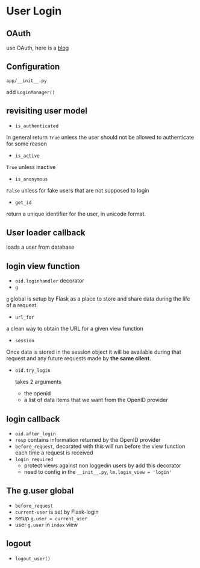 # User Login

## OAuth

use OAuth, here is a [blog](http://blog.miguelgrinberg.com/post/oauth-authentication-with-flask)

## Configuration

`app/__init__.py`

add `LoginManager()`

## revisiting user model

- `is_authenticated`

In general return `True` unless the user should not be allowed to authenticate for some reason

- `is_active`

`True` unless inactive

- `is_anonymous`

`False` unless for fake users that are not supposed to login

- `get_id`

return a unique identifier for the user, in unicode format.

## User loader callback

loads a user from database

## login view function

- `oid.loginhandler` decorator
- `g`

`g` global is setup by Flask as a place to store and share data during the life
of a request.

- `url_for`

a clean way to obtain the URL for a given view function

- `session`
    
Once data is stored in the session object it will be available during that request and any future requests made by **the same client**. 

- `oid.try_login`

    takes 2 arguments
    + the openid
    + a list of data items that we want from the OpenID provider

## login callback

- `oid.after_login`
- `resp` contains information returned by the OpenID provider
- `before_request`, decorated with this will run before the view function each time a request is received
- `login_required`
    + protect views against non loggedin users by add this decorator
    + need to config in the `__init__.py`, `lm.login_view = 'login'`

## The g.user global

- `before_request`
- `current-user` is set by Flask-login
- setup `g.user = current_user`
- user `g.user` in `index` view

## logout

- `logout_user()`
